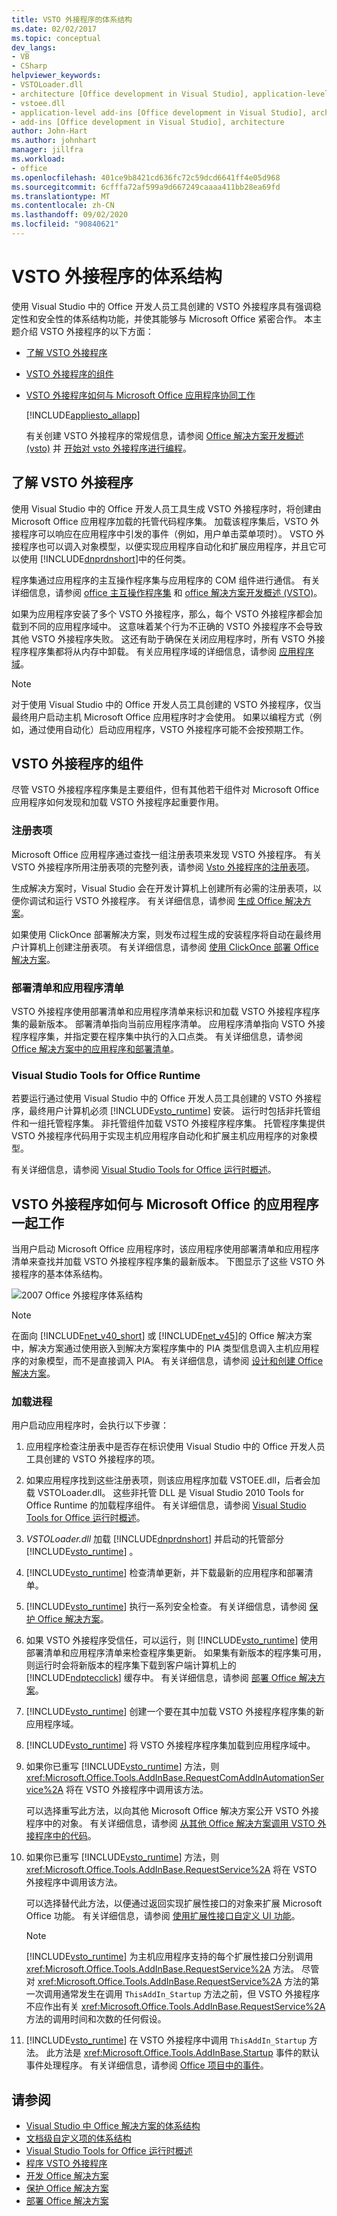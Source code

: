 ```yaml
---
title: VSTO 外接程序的体系结构
ms.date: 02/02/2017
ms.topic: conceptual
dev_langs:
- VB
- CSharp
helpviewer_keywords:
- VSTOLoader.dll
- architecture [Office development in Visual Studio], application-level add-ins
- vstoee.dll
- application-level add-ins [Office development in Visual Studio], architecture
- add-ins [Office development in Visual Studio], architecture
author: John-Hart
ms.author: johnhart
manager: jillfra
ms.workload:
- office
ms.openlocfilehash: 401ce9b8421cd636fc72c59dcd6641ff4e05d968
ms.sourcegitcommit: 6cfffa72af599a9d667249caaaa411bb28ea69fd
ms.translationtype: MT
ms.contentlocale: zh-CN
ms.lasthandoff: 09/02/2020
ms.locfileid: "90840621"
---
```

# <a name="architecture-of-vsto-add-ins"></a>VSTO 外接程序的体系结构
  使用 Visual Studio 中的 Office 开发人员工具创建的 VSTO 外接程序具有强调稳定性和安全性的体系结构功能，并使其能够与 Microsoft Office 紧密合作。 本主题介绍 VSTO 外接程序的以下方面：

- [了解 VSTO 外接程序](#UnderstandingAddIns)

- [VSTO 外接程序的组件](#AddinComponents)

- [VSTO 外接程序如何与 Microsoft Office 应用程序协同工作](#HowAddinsWork)

  [!INCLUDE[appliesto_allapp](../vsto/includes/appliesto-allapp-md.md)]

  有关创建 VSTO 外接程序的常规信息，请参阅 [Office 解决方案开发概述 &#40;vsto&#41;](../vsto/office-solutions-development-overview-vsto.md) 并 [开始对 vsto 外接程序进行编程](../vsto/getting-started-programming-vsto-add-ins.md)。

## <a name="understand-vsto-add-ins"></a><a name="UnderstandingAddIns"></a> 了解 VSTO 外接程序
 使用 Visual Studio 中的 Office 开发人员工具生成 VSTO 外接程序时，将创建由 Microsoft Office 应用程序加载的托管代码程序集。 加载该程序集后，VSTO 外接程序可以响应在应用程序中引发的事件（例如，用户单击菜单项时）。 VSTO 外接程序也可以调入对象模型，以便实现应用程序自动化和扩展应用程序，并且它可以使用 [!INCLUDE[dnprdnshort](../sharepoint/includes/dnprdnshort-md.md)]中的任何类。

 程序集通过应用程序的主互操作程序集与应用程序的 COM 组件进行通信。 有关详细信息，请参阅 [office 主互操作程序集](../vsto/office-primary-interop-assemblies.md) 和 [office 解决方案开发概述 &#40;VSTO&#41;](../vsto/office-solutions-development-overview-vsto.md)。

 如果为应用程序安装了多个 VSTO 外接程序，那么，每个 VSTO 外接程序都会加载到不同的应用程序域中。 这意味着某个行为不正确的 VSTO 外接程序不会导致其他 VSTO 外接程序失败。 这还有助于确保在关闭应用程序时，所有 VSTO 外接程序程序集都将从内存中卸载。 有关应用程序域的详细信息，请参阅 [应用程序域](/dotnet/framework/app-domains/application-domains)。

> [!NOTE]
> 对于使用 Visual Studio 中的 Office 开发人员工具创建的 VSTO 外接程序，仅当最终用户启动主机 Microsoft Office 应用程序时才会使用。 如果以编程方式（例如，通过使用自动化）启动应用程序，VSTO 外接程序可能不会按预期工作。

## <a name="components-of-vsto-add-ins"></a><a name="AddinComponents"></a> VSTO 外接程序的组件
 尽管 VSTO 外接程序程序集是主要组件，但有其他若干组件对 Microsoft Office 应用程序如何发现和加载 VSTO 外接程序起重要作用。

### <a name="registry-entries"></a>注册表项
 Microsoft Office 应用程序通过查找一组注册表项来发现 VSTO 外接程序。 有关 VSTO 外接程序所用注册表项的完整列表，请参阅 [Vsto 外接程序的注册表项](../vsto/registry-entries-for-vsto-add-ins.md)。

 生成解决方案时，Visual Studio 会在开发计算机上创建所有必需的注册表项，以便你调试和运行 VSTO 外接程序。 有关详细信息，请参阅 [生成 Office 解决方案](../vsto/building-office-solutions.md)。

 如果使用 ClickOnce 部署解决方案，则发布过程生成的安装程序将自动在最终用户计算机上创建注册表项。 有关详细信息，请参阅 [使用 ClickOnce 部署 Office 解决方案](../vsto/deploying-an-office-solution-by-using-clickonce.md)。

### <a name="deployment-manifest-and-application-manifest"></a>部署清单和应用程序清单
 VSTO 外接程序使用部署清单和应用程序清单来标识和加载 VSTO 外接程序程序集的最新版本。 部署清单指向当前应用程序清单。 应用程序清单指向 VSTO 外接程序程序集，并指定要在程序集中执行的入口点类。 有关详细信息，请参阅 [Office 解决方案中的应用程序和部署清单](../vsto/application-and-deployment-manifests-in-office-solutions.md)。

### <a name="visual-studio-tools-for-office-runtime"></a>Visual Studio Tools for Office Runtime
 若要运行通过使用 Visual Studio 中的 Office 开发人员工具创建的 VSTO 外接程序，最终用户计算机必须 [!INCLUDE[vsto_runtime](../vsto/includes/vsto-runtime-md.md)] 安装。 运行时包括非托管组件和一组托管程序集。 非托管组件加载 VSTO 外接程序程序集。 托管程序集提供 VSTO 外接程序代码用于实现主机应用程序自动化和扩展主机应用程序的对象模型。

 有关详细信息，请参阅 [Visual Studio Tools for Office 运行时概述](../vsto/visual-studio-tools-for-office-runtime-overview.md)。

## <a name="how-vsto-add-ins-work-with-microsoft-office-applications"></a><a name="HowAddinsWork"></a> VSTO 外接程序如何与 Microsoft Office 的应用程序一起工作
 当用户启动 Microsoft Office 应用程序时，该应用程序使用部署清单和应用程序清单来查找并加载 VSTO 外接程序程序集的最新版本。 下图显示了这些 VSTO 外接程序的基本体系结构。

 ![2007 Office 外接程序体系结构](../vsto/media/office07addin.png "2007 Office 外接程序体系结构")

> [!NOTE]
> 在面向 [!INCLUDE[net_v40_short](../sharepoint/includes/net-v40-short-md.md)] 或 [!INCLUDE[net_v45](../vsto/includes/net-v45-md.md)]的 Office 解决方案中，解决方案通过使用嵌入到解决方案程序集中的 PIA 类型信息调入主机应用程序的对象模型，而不是直接调入 PIA。 有关详细信息，请参阅 [设计和创建 Office 解决方案](../vsto/designing-and-creating-office-solutions.md)。

### <a name="loading-process"></a>加载进程
 用户启动应用程序时，会执行以下步骤：

1. 应用程序检查注册表中是否存在标识使用 Visual Studio 中的 Office 开发人员工具创建的 VSTO 外接程序的项。

2. 如果应用程序找到这些注册表项，则该应用程序加载 VSTOEE.dll，后者会加载 VSTOLoader.dll。 这些非托管 DLL 是 Visual Studio 2010 Tools for Office Runtime 的加载程序组件。 有关详细信息，请参阅 [Visual Studio Tools for Office 运行时概述](../vsto/visual-studio-tools-for-office-runtime-overview.md)。

3. *VSTOLoader.dll* 加载 [!INCLUDE[dnprdnshort](../sharepoint/includes/dnprdnshort-md.md)] 并启动的托管部分 [!INCLUDE[vsto_runtime](../vsto/includes/vsto-runtime-md.md)] 。

4. [!INCLUDE[vsto_runtime](../vsto/includes/vsto-runtime-md.md)] 检查清单更新，并下载最新的应用程序和部署清单。

5. [!INCLUDE[vsto_runtime](../vsto/includes/vsto-runtime-md.md)] 执行一系列安全检查。 有关详细信息，请参阅 [保护 Office 解决方案](../vsto/securing-office-solutions.md)。

6. 如果 VSTO 外接程序受信任，可以运行，则 [!INCLUDE[vsto_runtime](../vsto/includes/vsto-runtime-md.md)] 使用部署清单和应用程序清单来检查程序集更新。 如果集有新版本的程序集可用，则运行时会将新版本的程序集下载到客户端计算机上的 [!INCLUDE[ndptecclick](../vsto/includes/ndptecclick-md.md)] 缓存中。 有关详细信息，请参阅 [部署 Office 解决方案](../vsto/deploying-an-office-solution.md)。

7. [!INCLUDE[vsto_runtime](../vsto/includes/vsto-runtime-md.md)] 创建一个要在其中加载 VSTO 外接程序程序集的新应用程序域。

8. [!INCLUDE[vsto_runtime](../vsto/includes/vsto-runtime-md.md)] 将 VSTO 外接程序程序集加载到应用程序域中。

9. 如果你已重写 [!INCLUDE[vsto_runtime](../vsto/includes/vsto-runtime-md.md)] 方法，则 <xref:Microsoft.Office.Tools.AddInBase.RequestComAddInAutomationService%2A> 将在 VSTO 外接程序中调用该方法。

     可以选择重写此方法，以向其他 Microsoft Office 解决方案公开 VSTO 外接程序中的对象。 有关详细信息，请参阅 [从其他 Office 解决方案调用 VSTO 外接程序中的代码](../vsto/calling-code-in-vsto-add-ins-from-other-office-solutions.md)。

10. 如果你已重写 [!INCLUDE[vsto_runtime](../vsto/includes/vsto-runtime-md.md)] 方法，则 <xref:Microsoft.Office.Tools.AddInBase.RequestService%2A> 将在 VSTO 外接程序中调用该方法。

     可以选择替代此方法，以便通过返回实现扩展性接口的对象来扩展 Microsoft Office 功能。 有关详细信息，请参阅 [使用扩展性接口自定义 UI 功能](../vsto/customizing-ui-features-by-using-extensibility-interfaces.md)。

    > [!NOTE]
    > [!INCLUDE[vsto_runtime](../vsto/includes/vsto-runtime-md.md)] 为主机应用程序支持的每个扩展性接口分别调用 <xref:Microsoft.Office.Tools.AddInBase.RequestService%2A> 方法。 尽管对 <xref:Microsoft.Office.Tools.AddInBase.RequestService%2A> 方法的第一次调用通常发生在调用 `ThisAddIn_Startup` 方法之前，但 VSTO 外接程序不应作出有关 <xref:Microsoft.Office.Tools.AddInBase.RequestService%2A> 方法的调用时间和次数的任何假设。

11. [!INCLUDE[vsto_runtime](../vsto/includes/vsto-runtime-md.md)] 在 VSTO 外接程序中调用 `ThisAddIn_Startup` 方法。 此方法是 <xref:Microsoft.Office.Tools.AddInBase.Startup> 事件的默认事件处理程序。 有关详细信息，请参阅 [Office 项目中的事件](../vsto/events-in-office-projects.md)。

## <a name="see-also"></a>请参阅
- [Visual Studio 中 Office 解决方案的体系结构](../vsto/architecture-of-office-solutions-in-visual-studio.md)
- [文档级自定义项的体系结构](../vsto/architecture-of-document-level-customizations.md)
- [Visual Studio Tools for Office 运行时概述](../vsto/visual-studio-tools-for-office-runtime-overview.md)
- [程序 VSTO 外接程序](../vsto/programming-vsto-add-ins.md)
- [开发 Office 解决方案](../vsto/developing-office-solutions.md)
- [保护 Office 解决方案](../vsto/securing-office-solutions.md)
- [部署 Office 解决方案](../vsto/deploying-an-office-solution.md)
